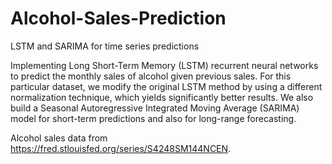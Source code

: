 # Alcohol-Sales-Prediction
LSTM and SARIMA for time series predictions

Implementing Long Short-Term Memory (LSTM) recurrent neural networks to predict the monthly sales of alcohol given previous sales. For this particular 
dataset, we modify the original LSTM method by using a different normalization technique, which yields significantly better results. We also build 
a Seasonal Autoregressive Integrated Moving Average (SARIMA) model for short-term predictions and also for long-range forecasting.

Alcohol sales data from https://fred.stlouisfed.org/series/S4248SM144NCEN.
